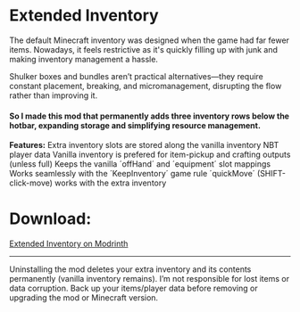 # Extended Inventory

The default Minecraft inventory was designed when the game had far fewer items. Nowadays, it feels restrictive as it's quickly filling up with junk and making inventory management a hassle.

Shulker boxes and bundles aren’t practical alternatives—they require constant placement, breaking, and micromanagement, disrupting the flow rather than improving it.

#### So I made this mod that permanently adds three inventory rows below the hotbar, expanding storage and simplifying resource management.

**Features:**
Extra inventory slots are stored along the vanilla inventory NBT player data
Vanilla inventory is prefered for item-pickup and crafting outputs (unless full)
Keeps the vanilla ´offHand´ and ´equipment´ slot mappings
Works seamlessly with the ´KeepInventory´ game rule
´quickMove´ (SHIFT-click-move) works with the extra inventory

# Download:

[Extended Inventory on Modrinth](https://modrinth.com/mod/extended-inventory)

---

Uninstalling the mod deletes your extra inventory and its contents permanently (vanilla inventory remains). I’m not responsible for lost items or data corruption. Back up your items/player data before removing or upgrading the mod or Minecraft version.
